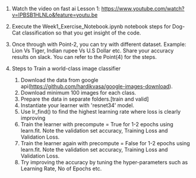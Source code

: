    1. Watch the video on fast ai Lesson 1: https://www.youtube.com/watch?v=IPBSB1HLNLo&feature=youtu.be

   2. Execute the Week1_Exercise_Notebook.ipynb notebook steps for Dog-Cat classification so that you get insight of the code.

   3. Once through with Point-2, you can try with different dataset. 
   Example: Lion Vs Tiger, Indian rupee Vs U.S Dollar etc.
   Share your accuracy results on slack.
   You can refer to the Point(4) for the steps.

  4. Steps to Train a world-class image classifier
      1. Download the data from google api(https://github.com/hardikvasa/google-images-download).
      2. Download minimum 100 images for each class.
      3. Prepare the data in separate folders.[train and valid] 
      4. Instantiate your learner with 'resnet34' model.
      5. Use lr_find() to find the highest learning rate where loss is clearly improving
      6. Train the learner with precompute = True for 1-2 epochs using learn.fit. Note the validation set accuracy, Training Loss and Validation Loss. 
      7. Train the learner again with precompute = False for 1-2 epochs using learn.fit. Note the validation set accuracy, Training Loss and Validation Loss. 
      8. Try improving the accuracy by tuning the hyper-parameters such as Learning Rate, No of Epochs etc.
  

